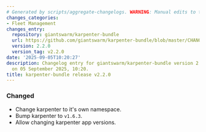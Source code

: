 ```yaml
---
# Generated by scripts/aggregate-changelogs. WARNING: Manual edits to this files will be overwritten.
changes_categories:
- Fleet Management
changes_entry:
  repository: giantswarm/karpenter-bundle
  url: https://github.com/giantswarm/karpenter-bundle/blob/master/CHANGELOG.md#220---2025-09-05
  version: 2.2.0
  version_tag: v2.2.0
date: '2025-09-05T10:20:27'
description: Changelog entry for giantswarm/karpenter-bundle version 2.2.0, published
  on 05 September 2025, 10:20.
title: karpenter-bundle release v2.2.0
---
```


### Changed
- Change karpenter to it's own namespace.
- Bump karpenter to `v1.6.3`.
- Allow changing karpenter app versions.
